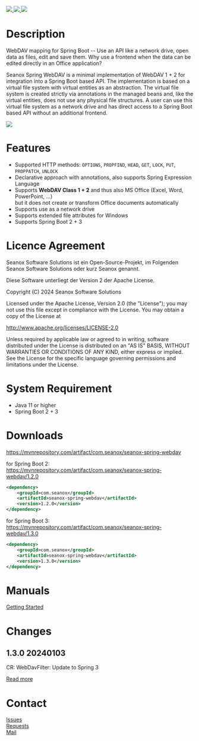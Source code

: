 <p>
  <a href="https://github.com/seanox/spring-webdav/pulls"
      title="Development is waiting for new issues / requests / ideas">
    <img src="https://img.shields.io/badge/development-passive-blue?style=for-the-badge">
  </a>
  <a href="https://github.com/seanox/spring-webdav/issues">
    <img src="https://img.shields.io/badge/maintenance-active-green?style=for-the-badge">
  </a>
  <a href="http://seanox.de/contact">
    <img src="https://img.shields.io/badge/support-active-green?style=for-the-badge">
  </a>
</p>


# Description
WebDAV mapping for Spring Boot -- Use an API like a network drive, open data as
files, edit and save them. Why use a frontend when the data can be edited
directly in an Office application?

Seanox Spring WebDAV is a minimal implementation of WebDAV 1 + 2 for
integration into a Spring Boot based API. The implementation is based on a
virtual file system with virtual entities as an abstraction. The virtual file
system is created strictly via annotations in the managed beans and, like the
virtual entities, does not use any physical file structures. A user can use this
virtual file system as a network drive and has direct access to a Spring Boot
based API without an additional frontend.

<img src="https://github.com/seanox/spring-webdav/blob/master/manual/animation.gif?raw=true"/>


# Features
- Supported HTTP methods: `OPTIONS`, `PROPFIND`, `HEAD`, `GET`, `LOCK`, `PUT`,
  `PROPPATCH`, `UNLOCK`
- Declarative approach with annotations, also supports Spring Expression Language  
- Supports __WebDAV Class 1 + 2__ and thus also MS Office (Excel, Word, PowerPoint, ...)  
  but it does not create or transform Office documents automatically
- Supports use as a network drive
- Supports extended file attributes for Windows
- Supports Spring Boot 2 + 3


# Licence Agreement
Seanox Software Solutions ist ein Open-Source-Projekt, im Folgenden
Seanox Software Solutions oder kurz Seanox genannt.

Diese Software unterliegt der Version 2 der Apache License.

Copyright (C) 2024 Seanox Software Solutions

Licensed under the Apache License, Version 2.0 (the "License"); you may not use
this file except in compliance with the License. You may obtain a copy of the
License at

http://www.apache.org/licenses/LICENSE-2.0

Unless required by applicable law or agreed to in writing, software distributed
under the License is distributed on an "AS IS" BASIS, WITHOUT WARRANTIES OR
CONDITIONS OF ANY KIND, either express or implied. See the License for the
specific language governing permissions and limitations under the License.


# System Requirement
- Java 11 or higher
- Spring Boot 2 + 3


# Downloads
https://mvnrepository.com/artifact/com.seanox/seanox-spring-webdav

for Spring Boot 2:  
https://mvnrepository.com/artifact/com.seanox/seanox-spring-webdav/1.2.0

```xml
<dependency>
    <groupId>com.seanox</groupId>
    <artifactId>seanox-spring-webdav</artifactId>
    <version>1.2.0</version>
</dependency>
```

for Spring Boot 3:  
https://mvnrepository.com/artifact/com.seanox/seanox-spring-webdav/1.3.0

```xml
<dependency>
    <groupId>com.seanox</groupId>
    <artifactId>seanox-spring-webdav</artifactId>
    <version>1.3.0</version>
</dependency>
```

# Manuals
[Getting Started](https://github.com/seanox/spring-webdav/blob/master/manual/getting-started.md)

# Changes 
## 1.3.0 20240103  
CR: WebDavFilter: Update to Spring 3  

[Read more](https://raw.githubusercontent.com/seanox/spring-webdav/master/CHANGES)


# Contact
[Issues](https://github.com/seanox/spring-webdav/issues)  
[Requests](https://github.com/seanox/spring-webdav/pulls)  
[Mail](http://seanox.de/contact)
